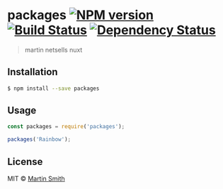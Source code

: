 # packages [![NPM version][npm-image]][npm-url] [![Build Status][travis-image]][travis-url] [![Dependency Status][daviddm-image]][daviddm-url]
> martin netsells nuxt

## Installation

```sh
$ npm install --save packages
```

## Usage

```js
const packages = require('packages');

packages('Rainbow');
```
## License

MIT © [Martin Smith]()


[npm-image]: https://badge.fury.io/js/packages.svg
[npm-url]: https://npmjs.org/package/packages
[travis-image]: https://travis-ci.org/martin91s/packages.svg?branch=master
[travis-url]: https://travis-ci.org/martin91s/packages
[daviddm-image]: https://david-dm.org/martin91s/packages.svg?theme=shields.io
[daviddm-url]: https://david-dm.org/martin91s/packages
